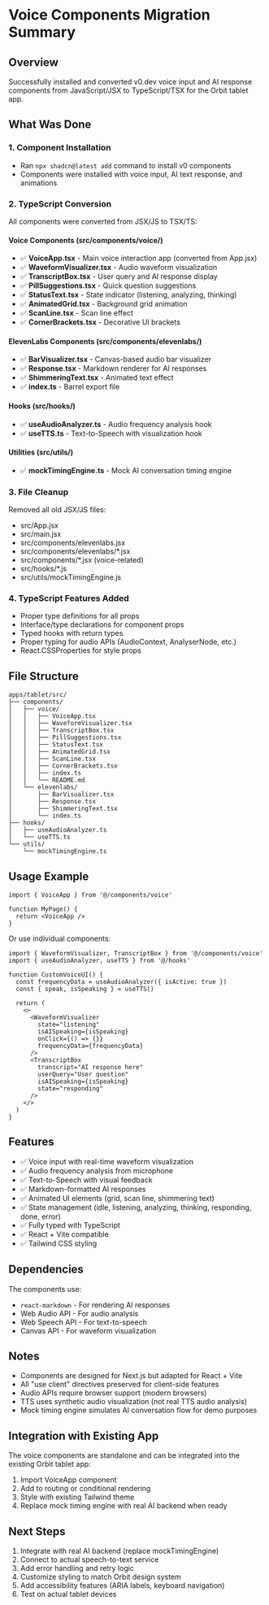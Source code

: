 # Voice Components Migration Summary

## Overview
Successfully installed and converted v0.dev voice input and AI response components from JavaScript/JSX to TypeScript/TSX for the Orbit tablet app.

## What Was Done

### 1. Component Installation
- Ran `npx shadcn@latest add` command to install v0 components
- Components were installed with voice input, AI text response, and animations

### 2. TypeScript Conversion
All components were converted from JSX/JS to TSX/TS:

#### Voice Components (src/components/voice/)
- ✅ **VoiceApp.tsx** - Main voice interaction app (converted from App.jsx)
- ✅ **WaveformVisualizer.tsx** - Audio waveform visualization
- ✅ **TranscriptBox.tsx** - User query and AI response display
- ✅ **PillSuggestions.tsx** - Quick question suggestions
- ✅ **StatusText.tsx** - State indicator (listening, analyzing, thinking)
- ✅ **AnimatedGrid.tsx** - Background grid animation
- ✅ **ScanLine.tsx** - Scan line effect
- ✅ **CornerBrackets.tsx** - Decorative UI brackets

#### ElevenLabs Components (src/components/elevenlabs/)
- ✅ **BarVisualizer.tsx** - Canvas-based audio bar visualizer
- ✅ **Response.tsx** - Markdown renderer for AI responses
- ✅ **ShimmeringText.tsx** - Animated text effect
- ✅ **index.ts** - Barrel export file

#### Hooks (src/hooks/)
- ✅ **useAudioAnalyzer.ts** - Audio frequency analysis hook
- ✅ **useTTS.ts** - Text-to-Speech with visualization hook

#### Utilities (src/utils/)
- ✅ **mockTimingEngine.ts** - Mock AI conversation timing engine

### 3. File Cleanup
Removed all old JSX/JS files:
- src/App.jsx
- src/main.jsx
- src/components/elevenlabs.jsx
- src/components/elevenlabs/*.jsx
- src/components/*.jsx (voice-related)
- src/hooks/*.js
- src/utils/mockTimingEngine.js

### 4. TypeScript Features Added
- Proper type definitions for all props
- Interface/type declarations for component props
- Typed hooks with return types
- Proper typing for audio APIs (AudioContext, AnalyserNode, etc.)
- React.CSSProperties for style props

## File Structure

```
apps/tablet/src/
├── components/
│   ├── voice/
│   │   ├── VoiceApp.tsx
│   │   ├── WaveformVisualizer.tsx
│   │   ├── TranscriptBox.tsx
│   │   ├── PillSuggestions.tsx
│   │   ├── StatusText.tsx
│   │   ├── AnimatedGrid.tsx
│   │   ├── ScanLine.tsx
│   │   ├── CornerBrackets.tsx
│   │   ├── index.ts
│   │   └── README.md
│   └── elevenlabs/
│       ├── BarVisualizer.tsx
│       ├── Response.tsx
│       ├── ShimmeringText.tsx
│       └── index.ts
├── hooks/
│   ├── useAudioAnalyzer.ts
│   └── useTTS.ts
└── utils/
    └── mockTimingEngine.ts
```

## Usage Example

```tsx
import { VoiceApp } from '@/components/voice'

function MyPage() {
  return <VoiceApp />
}
```

Or use individual components:

```tsx
import { WaveformVisualizer, TranscriptBox } from '@/components/voice'
import { useAudioAnalyzer, useTTS } from '@/hooks'

function CustomVoiceUI() {
  const frequencyData = useAudioAnalyzer({ isActive: true })
  const { speak, isSpeaking } = useTTS()
  
  return (
    <>
      <WaveformVisualizer 
        state="listening" 
        isAISpeaking={isSpeaking}
        onClick={() => {}}
        frequencyData={frequencyData}
      />
      <TranscriptBox 
        transcript="AI response here"
        userQuery="User question"
        isAISpeaking={isSpeaking}
        state="responding"
      />
    </>
  )
}
```

## Features

- ✅ Voice input with real-time waveform visualization
- ✅ Audio frequency analysis from microphone
- ✅ Text-to-Speech with visual feedback
- ✅ Markdown-formatted AI responses
- ✅ Animated UI elements (grid, scan line, shimmering text)
- ✅ State management (idle, listening, analyzing, thinking, responding, done, error)
- ✅ Fully typed with TypeScript
- ✅ React + Vite compatible
- ✅ Tailwind CSS styling

## Dependencies

The components use:
- `react-markdown` - For rendering AI responses
- Web Audio API - For audio analysis
- Web Speech API - For text-to-speech
- Canvas API - For waveform visualization

## Notes

- Components are designed for Next.js but adapted for React + Vite
- All "use client" directives preserved for client-side features
- Audio APIs require browser support (modern browsers)
- TTS uses synthetic audio visualization (not real TTS audio analysis)
- Mock timing engine simulates AI conversation flow for demo purposes

## Integration with Existing App

The voice components are standalone and can be integrated into the existing Orbit tablet app:

1. Import VoiceApp component
2. Add to routing or conditional rendering
3. Style with existing Tailwind theme
4. Replace mock timing engine with real AI backend when ready

## Next Steps

1. Integrate with real AI backend (replace mockTimingEngine)
2. Connect to actual speech-to-text service
3. Add error handling and retry logic
4. Customize styling to match Orbit design system
5. Add accessibility features (ARIA labels, keyboard navigation)
6. Test on actual tablet devices
